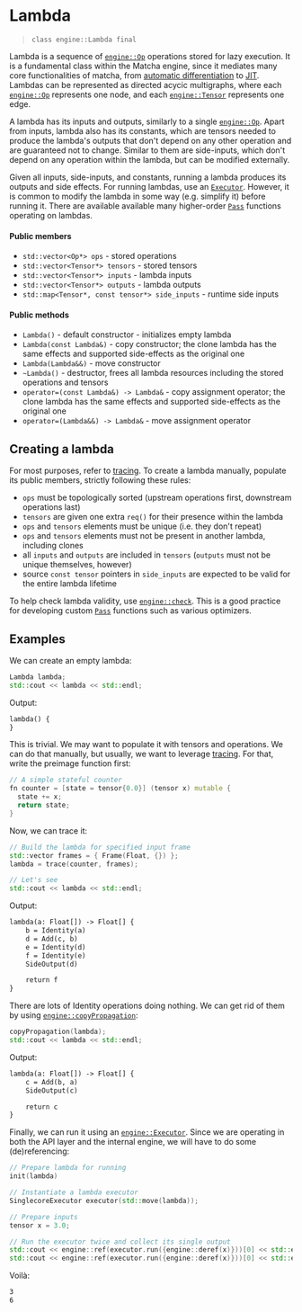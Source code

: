 # Lambda
> `class engine::Lambda final`

Lambda is a sequence of [`engine::Op`](engine/op/) operations stored 
for lazy execution.
It is a fundamental class within the Matcha engine, since it mediates
many core functionalities of matcha, from 
[automatic differentiation](tensor/autograd) to [JIT](tensor/jit).
Lambdas can be represented as directed acycic multigraphs, where
each [`engine::Op`](engine/op/) represents one node, 
and each [`engine::Tensor`](engine/tensor) represents one edge.

A lambda has its inputs and outputs, similarly to a single 
[`engine::Op`](engine/op/).
Apart from inputs, lambda also has its constants, which are tensors needed
to produce the lambda's outputs that don't depend on any other operation
and are guaranteed not to change. Similar to them are side-inputs,
which don't depend on any operation within the lambda, but can be
modified externally.

Given all inputs, side-inputs, and constants, running a lambda
produces its outputs and side effects. For running lambdas, use
an [`Executor`](engine/lambda/executors). However, it is common to
modify the lambda in some way (e.g. simplify it) before running it.
There are available available many higher-order 
[`Pass`](engine/lambda/passes/) functions operating on lambdas.

#### Public members

- `std::vector<Op*> ops` - stored operations 
- `std::vector<Tensor*> tensors` - stored tensors
- `std::vector<Tensor*> inputs` - lambda inputs
- `std::vector<Tensor*> outputs` - lambda outputs
- `std::map<Tensor*, const tensor*> side_inputs` - runtime side inputs


#### Public methods

- `Lambda()` - default constructor - initializes empty lambda
- `Lambda(const Lambda&)` - copy constructor;
  the clone lambda has the same
  effects and supported side-effects as the original one
- `Lambda(Lambda&&)` - move constructor
- `~Lambda()` - destructor, frees all lambda resources
  including the stored operations and tensors
- `operator=(const Lambda&) -> Lambda&` - copy assignment operator;
  the clone lambda has the same
  effects and supported side-effects as the original one
- `operator=(Lambda&&) -> Lambda&` - move assignment operator

## Creating a lambda

For most purposes, refer to [tracing](engine/lambda/tracing). To create
a lambda manually, populate its public members, strictly following these rules:

- `ops` must be topologically sorted (upstream operations first, downstream operations last)
- `tensors` are given one extra `req()` for their presence within the lambda
- `ops` and `tensors` elements must be unique (i.e. they don't repeat)
- `ops` and `tensors` elements must not be present in another lambda, including clones
- all `inputs` and `outputs` are included in `tensors` (`outputs` must not be unique themselves, however)
- source `const tensor` pointers in `side_inputs` are expected to be valid
  for the entire lambda lifetime

To help check lambda validity, use [`engine::check`](engine/lambda/passes/check).
This is a good practice for developing 
custom [`Pass`](engine/lambda/passes/) functions such as various optimizers.

## Examples

We can create an empty lambda:

```cpp
Lambda lambda;
std::cout << lambda << std::endl;
```

Output:

```txt
lambda() {
}
```

This is trivial.
We may want to populate it with tensors and operations. 
We can do that manually, but usually, we want to
leverage [tracing](engine/lambda/tracing). For that,
write the preimage function first:

```cpp
// A simple stateful counter
fn counter = [state = tensor{0.0}] (tensor x) mutable {
  state += x;
  return state;
}
```

Now, we can trace it:

```cpp
// Build the lambda for specified input frame
std::vector frames = { Frame(Float, {}) };
lambda = trace(counter, frames);

// Let's see
std::cout << lambda << std::endl;
```

Output:

```txt
lambda(a: Float[]) -> Float[] {
    b = Identity(a)
    d = Add(c, b)
    e = Identity(d)
    f = Identity(e)
    SideOutput(d)

    return f
}
```

There are lots of Identity operations doing nothing.
We can get rid of them by using
[`engine::copyPropagation`](engine/lambda/passes/copy-propagation):


```cpp
copyPropagation(lambda);
std::cout << lambda << std::endl;
```

Output:

```txt
lambda(a: Float[]) -> Float[] {
    c = Add(b, a)
    SideOutput(c)

    return c
}
```

Finally, we can run it using an [`engine::Executor`](engine/lambda/executors).
Since we are operating in both the API layer and the internal engine,
we will have to do some (de)referencing:

```cpp
// Prepare lambda for running
init(lambda)

// Instantiate a lambda executor
SinglecoreExecutor executor(std::move(lambda));

// Prepare inputs
tensor x = 3.0;

// Run the executor twice and collect its single output
std::cout << engine::ref(executor.run({engine::deref(x)}))[0] << std::endl;
std::cout << engine::ref(executor.run({engine::deref(x)}))[0] << std::endl;
```

Voilà:

```txt
3
6
```
